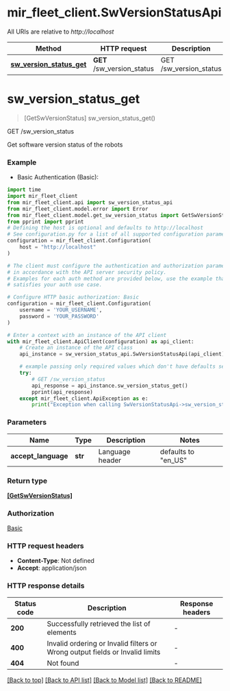 # mir_fleet_client.SwVersionStatusApi

All URIs are relative to *http://localhost*

Method | HTTP request | Description
------------- | ------------- | -------------
[**sw_version_status_get**](SwVersionStatusApi.md#sw_version_status_get) | **GET** /sw_version_status | GET /sw_version_status


# **sw_version_status_get**
> [GetSwVersionStatus] sw_version_status_get()

GET /sw_version_status

Get software version status of the robots

### Example

* Basic Authentication (Basic):

```python
import time
import mir_fleet_client
from mir_fleet_client.api import sw_version_status_api
from mir_fleet_client.model.error import Error
from mir_fleet_client.model.get_sw_version_status import GetSwVersionStatus
from pprint import pprint
# Defining the host is optional and defaults to http://localhost
# See configuration.py for a list of all supported configuration parameters.
configuration = mir_fleet_client.Configuration(
    host = "http://localhost"
)

# The client must configure the authentication and authorization parameters
# in accordance with the API server security policy.
# Examples for each auth method are provided below, use the example that
# satisfies your auth use case.

# Configure HTTP basic authorization: Basic
configuration = mir_fleet_client.Configuration(
    username = 'YOUR_USERNAME',
    password = 'YOUR_PASSWORD'
)

# Enter a context with an instance of the API client
with mir_fleet_client.ApiClient(configuration) as api_client:
    # Create an instance of the API class
    api_instance = sw_version_status_api.SwVersionStatusApi(api_client)

    # example passing only required values which don't have defaults set
    try:
        # GET /sw_version_status
        api_response = api_instance.sw_version_status_get()
        pprint(api_response)
    except mir_fleet_client.ApiException as e:
        print("Exception when calling SwVersionStatusApi->sw_version_status_get: %s\n" % e)
```


### Parameters

Name | Type | Description  | Notes
------------- | ------------- | ------------- | -------------
 **accept_language** | **str**| Language header | defaults to "en_US"

### Return type

[**[GetSwVersionStatus]**](GetSwVersionStatus.md)

### Authorization

[Basic](../README.md#Basic)

### HTTP request headers

 - **Content-Type**: Not defined
 - **Accept**: application/json


### HTTP response details

| Status code | Description | Response headers |
|-------------|-------------|------------------|
**200** | Successfully retrieved the list of elements |  -  |
**400** | Invalid ordering or Invalid filters or Wrong output fields or Invalid limits |  -  |
**404** | Not found |  -  |

[[Back to top]](#) [[Back to API list]](../README.md#documentation-for-api-endpoints) [[Back to Model list]](../README.md#documentation-for-models) [[Back to README]](../README.md)

